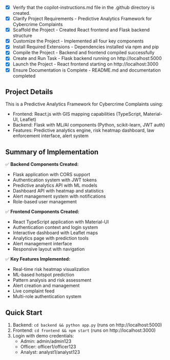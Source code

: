 <!-- Use this file to provide workspace-specific custom instructions to Copilot. For more details, visit https://code.visualstudio.com/docs/copilot/copilot-customization#_use-a-githubcopilotinstructionsmd-file -->
- [x] Verify that the copilot-instructions.md file in the .github directory is created.
- [x] Clarify Project Requirements - Predictive Analytics Framework for Cybercrime Complaints
- [x] Scaffold the Project - Created React frontend and Flask backend structure
- [x] Customize the Project - Implemented all four key components
- [x] Install Required Extensions - Dependencies installed via npm and pip
- [x] Compile the Project - Backend and frontend compiled successfully
- [x] Create and Run Task - Flask backend running on http://localhost:5000
- [x] Launch the Project - React frontend starting on http://localhost:3000
- [x] Ensure Documentation is Complete - README.md and documentation completed

## Project Details
This is a Predictive Analytics Framework for Cybercrime Complaints using:
- Frontend: React.js with GIS mapping capabilities (TypeScript, Material-UI, Leaflet)
- Backend: Flask with ML/AI components (Python, scikit-learn, JWT auth)
- Features: Predictive analytics engine, risk heatmap dashboard, law enforcement interface, alert system

## Summary of Implementation
✅ **Backend Components Created:**
- Flask application with CORS support
- Authentication system with JWT tokens
- Predictive analytics API with ML models
- Dashboard API with heatmap and statistics
- Alert management system with notifications
- Role-based user management

✅ **Frontend Components Created:**
- React TypeScript application with Material-UI
- Authentication context and login system
- Interactive dashboard with Leaflet maps
- Analytics page with prediction tools
- Alert management interface
- Responsive layout with navigation

✅ **Key Features Implemented:**
- Real-time risk heatmap visualization
- ML-based hotspot prediction
- Pattern analysis and risk assessment
- Alert creation and management
- Live complaint feed
- Multi-role authentication system

## Quick Start
1. Backend: `cd backend && python app.py` (runs on http://localhost:5000)
2. Frontend: `cd frontend && npm start` (runs on http://localhost:3000)
3. Login with demo credentials:
   - Admin: admin/admin123
   - Officer: officer1/officer123  
   - Analyst: analyst1/analyst123